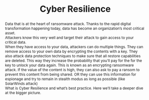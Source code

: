 ---
abstract: Data that is at the heart of ransomware attack. Thanks to the rapid digital
  transformation happening today, data has become an organization’s most critical
  asset. <br />Attackers know this very well and target their attack to gain access
  to your critical data. <br />When they have access to your data, attackers can do
  multiple things. They can remove access to your own data by encrypting the contents
  with a key. They also attack data protection techniques to make sure that all restore
  capabilities are deleted. This way they increase the probability that you’ll pay
  for the for the key to unlock your data again. This is known as an encrypting ransomware
  attack. If the value of the content is high, they can also ask to pay a ransom to
  prevent this content from being shared. OR they can use this information for espionage
  and try to remain in stealth modus as long as possible (like SolarWinds attack)<br
  />What is Cyber Resilience and what’s best practice.  Here we’ll take a deeper dive
  at the bigger picture.
creators:
- Hewitson, Greg
date: null
document_url: https://az659834.vo.msecnd.net/eventsairwesteuprod/production-inconference-public/d95106f4fa3c4918aaf2ca6a39371a3e
grand_parent: iPRES
institutions:
- Dell And CDW
keywords: []
landing_page_url: null
language: eng
layout: publication
license: CC-BY 4.0 International
notes_url: null
parent: iPRES 2022
publication_type: unknown
size: null
slides_url: null
source_name: iPRES
title: 'Cyber Resilience '
year: 2022
---